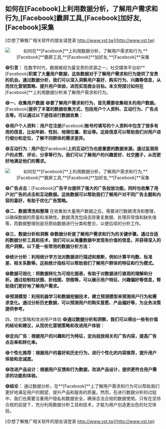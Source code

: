 ## **如何在**[Facebook]**上利用数据分析，了解用户需求和行为,**[Facebook]**霸屏工具,**[Facebook]**加好友,**[Facebook]**采集**

[😍想了解推广相关软件的朋友请登录 http://www.vst.tw](http://www.vst.tw)

 <center><img src="https://vst.tw/MP4/tuiguang/png/5.png" alt="如何在**[Facebook]**上利用数据分析，了解用户需求和行为,**[Facebook]**霸屏工具,**[Facebook]**加好友,**[Facebook]**采集"></center>

**😄引言：**
在数字时代，数据被视为最宝贵的资源之一。社交媒体平台如**[Facebook]**积累了大量用户数据，这些数据对于了解用户需求和行为提供了宝贵的机会。通过数据分析，我们可以深入洞察用户喜好、购买行为、兴趣等信息，从而优化营销策略、提升用户体验，进而实现商业目标。本文将探讨如何在**[Facebook]**上利用数据分析来了解用户需求和行为。

**😄一、收集用户数据**
**😄要了解用户需求和行为，首先需要收集相关的用户数据。**[Facebook]**提供了丰富的数据收集方式，包括用户个人资料、互动行为、广告点击等。可以通过以下途径进行数据收集：**

**😄用户个人资料：用户在注册**[Facebook]**账号时填写的个人资料中包含了很多有用的信息，比如年龄、性别、地理位置、职业等。这些信息可以帮助我们对用户进行细分和定位，了解不同群体的需求差异。**

**😄互动行为：用户在**[Facebook]**上的互动行为也是重要的数据来源。通过监测用户的点赞、评论、分享等行为，我们可以了解用户的兴趣爱好、社交圈子，从而更好地满足他们的需求。**

 <center><img src="https://vst.tw/MP4/tuiguang/png/7.png" alt="如何在**[Facebook]**上利用数据分析，了解用户需求和行为,**[Facebook]**霸屏工具,**[Facebook]**加好友,**[Facebook]**采集"></center>

**😄广告点击：**[Facebook]**广告平台提供了强大的广告投放功能，同时也收集了用户对广告的点击和互动数据。这些数据可以帮助我们了解用户对不同广告主题和内容的喜好，有助于优化广告策略。**

**😄二、数据清洗和整理**
在收集到大量用户数据之后，需要进行数据清洗和整理，以确保数据的质量和准确性。数据清洗包括去除重复数据、处理异常值和缺失值等，而数据整理则是将原始数据进行分类和整合，以便后续的分析工作。

**😄三、数据分析和洞察**
**😄数据分析是了解用户需求和行为的关键步骤。通过合适的数据分析工具和技术，我们可以从海量数据中发现有价值的信息，并获得深入的用户洞察。以下是一些常用的数据分析方法：**

**😄统计分析：利用统计学方法对数据进行描述和推断，例如计算平均数、标准差、相关系数等。这些统计指标可以帮助我们了解用户群体的特征和行为模式。**

**😄数据可视化：将数据转化为可视化图表，有助于对数据进行直观的理解和分析。通过绘制柱状图、折线图、饼图等，可以展示用户特征、兴趣偏好等信息，帮助我们更好地了解用户需求。**

**😄预测模型：利用机器学习和数据挖掘技术，建立预测模型来预测用户行为和需求变化。通过分析历史数据，可以预测用户的购买意愿、产品偏好等，为业务决策提供参考。**

四、优化策略和改进用户体验
**😄通过数据分析和洞察，我们可以得出一些有价值的结论和建议，从而优化营销策略和改进用户体验：**

**😄定向广告：根据用户的兴趣和行为特征，定向投放相关的广告内容，提高广告点击率和转化率。**

**😄个性化推荐：根据用户的喜好和历史行为，进行个性化的内容推荐，提升用户体验和忠诚度。**

**😄改进产品设计：根据用户反馈和行为数据，改进产品设计，提供更符合用户需求的功能和体验。**

**😄结论：**
通过数据分析，在**[Facebook]**上了解用户需求和行为可以帮助我们更好地满足用户的期望，提升产品和服务的质量。然而，在进行数据分析的过程中，我们也需要注重用户隐私和数据安全，确保合法合规的数据使用。只有在坚持合规的前提下，充分利用数据分析工具和技术，才能为用户创造更出色的社交体验。

[😍想了解推广相关软件的朋友请登录 http://www.vst.tw](http://www.vst.tw)



